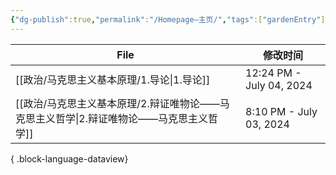 ```yaml
---
{"dg-publish":true,"permalink":"/Homepage—主页/","tags":["gardenEntry"]}
---
```


| File                                                   | 修改时间                     |
| ------------------------------------------------------ | ------------------------ |
| [[政治/马克思主义基本原理/1.导论\|1.导论]]                         | 12:24 PM - July 04, 2024 |
| [[政治/马克思主义基本原理/2.辩证唯物论——马克思主义哲学\|2.辩证唯物论——马克思主义哲学]] | 8:10 PM - July 03, 2024  |

{ .block-language-dataview}

 